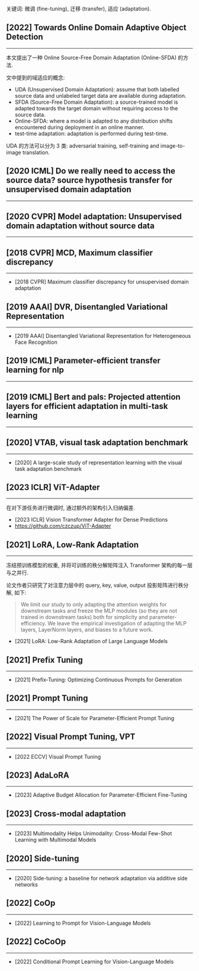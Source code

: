 关键词: 微调 (fine-tuning), 迁移 (transfer), 适应 (adaptation).

## [2022] Towards Online Domain Adaptive Object Detection
---
本文提出了一种 Online Source-Free Domain Adaptation (Online-SFDA) 的方法.

文中提到的域适应的概念:
- UDA (Unsupervised Domain Adaptation): assume that both labelled source data and unlabeled target data are available during adaptation.
- SFDA (Source-Free Domain Adaptation): a source-trained model is adapted towards the target domain without requiring access to the source data.
- Online-SFDA: where a model is adapted to any distribution shifts encountered during deployment in an online manner.
- test-time adaptation: adaptation is performed during test-time.

UDA 的方法可以分为 3 类: adversarial training, self-training and image-to-image translation.


## [2020 ICML] Do we really need to access the source data? source hypothesis transfer for unsupervised domain adaptation
----

## [2020 CVPR] Model adaptation: Unsupervised domain adaptation without source data
----

## [2018 CVPR] MCD, Maximum classifier discrepancy
----
- [2018 CVPR] Maximum classifier discrepancy for unsupervised domain adaptation

## [2019 AAAI] DVR, Disentangled Variational Representation
----
- [2019 AAAI] Disentangled Variational Representation for Heterogeneous Face Recognition

## [2019 ICML] Parameter-efficient transfer learning for nlp
----

## [2019 ICML] Bert and pals: Projected attention layers for efficient adaptation in multi-task learning
----

## [2020] VTAB, visual task adaptation benchmark
----
- [2020] A large-scale study of representation learning with the visual task adaptation benchmark

## [2023 ICLR] ViT-Adapter
----
在对下游任务进行微调时, 通过额外的架构引入归纳偏差.

- [2023 ICLR] Vision Transformer Adapter for Dense Predictions
- https://github.com/czczup/ViT-Adapter

## [2021] LoRA, Low-Rank Adaptation
----
冻结预训练模型的权重, 并将可训练的秩分解矩阵注入 Transformer 架构的每一层与之并行.

论文作者只研究了对注意力层中的 query, key, value, output 投影矩阵进行秩分解, 如下:
> We limit our study to only adapting the attention weights for downstream tasks and freeze the MLP modules (so they are not trained in downstream tasks) both for simplicity and parameter-efficiency. We leave the empirical investigation of adapting the MLP layers, LayerNorm layers, and biases to a future work.

- [2021] LoRA: Low-Rank Adaptation of Large Language Models

## [2021] Prefix Tuning
----
- [2021] Prefix-Tuning: Optimizing Continuous Prompts for Generation

## [2021] Prompt Tuning
----
- [2021] The Power of Scale for Parameter-Efficient Prompt Tuning

## [2022] Visual Prompt Tuning, VPT
----
- [2022 ECCV] Visual Prompt Tuning

## [2023] AdaLoRA
----
- [2023] Adaptive Budget Allocation for Parameter-Efficient Fine-Tuning

## [2023] Cross-modal adaptation
----
- [2023] Multimodality Helps Unimodality: Cross-Modal Few-Shot Learning with Multimodal Models

## [2020] Side-tuning
---
- [2020] Side-tuning: a baseline for network adaptation via additive side networks

## [2022] CoOp
----
- [2022] Learning to Prompt for Vision-Language Models

## [2022] CoCoOp
---
- [2022] Conditional Prompt Learning for Vision-Language Models

